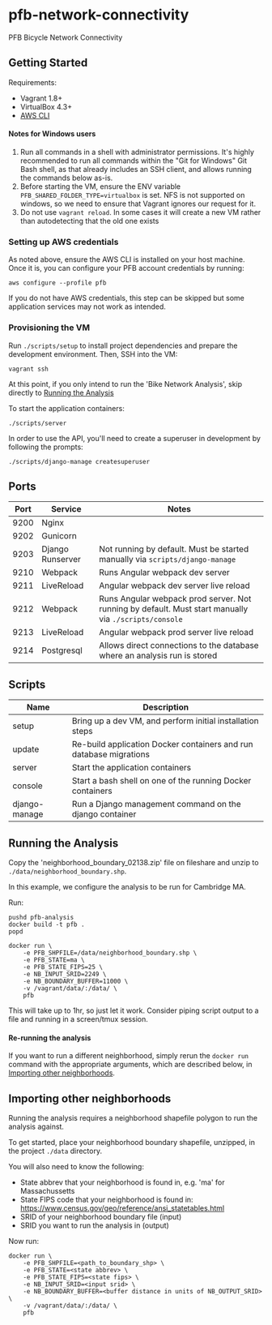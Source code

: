 # pfb-network-connectivity

PFB Bicycle Network Connectivity

## Getting Started

Requirements:
- Vagrant 1.8+
- VirtualBox 4.3+
- [AWS CLI](https://aws.amazon.com/cli/)

#### Notes for Windows users

1. Run all commands in a shell with administrator permissions. It's highly recommended to run all commands within the "Git for Windows" Git Bash shell, as that already includes an SSH client, and allows running the commands below as-is.
2. Before starting the VM, ensure the ENV variable `PFB_SHARED_FOLDER_TYPE=virtualbox` is set. NFS is not supported on windows, so we need to ensure that Vagrant ignores our request for it.
3. Do not use `vagrant reload`. In some cases it will create a new VM rather than autodetecting that the old one exists

### Setting up AWS credentials

As noted above, ensure the AWS CLI is installed on your host machine. Once it is, you can configure your PFB account credentials by running:
```
aws configure --profile pfb
```

If you do not have AWS credentials, this step can be skipped but some application services may not
work as intended.

### Provisioning the VM

Run `./scripts/setup` to install project dependencies and prepare the development environment. Then, SSH into the VM:
```
vagrant ssh
```

At this point, if you only intend to run the 'Bike Network Analysis', skip directly to [Running the Analysis](#running-the-analysis)

To start the application containers:
```
./scripts/server
```

In order to use the API, you'll need to create a superuser in development by following the prompts:
```
./scripts/django-manage createsuperuser
```


## Ports

| Port | Service | Notes |
| ---- | ------- | ----- |
| 9200 | Nginx ||
| 9202 | Gunicorn ||
| 9203 | Django Runserver | Not running by default. Must be started manually via `scripts/django-manage` |
| 9210 | Webpack | Runs Angular webpack dev server |
| 9211 | LiveReload | Angular webpack dev server live reload |
| 9212 | Webpack | Runs Angular webpack prod server. Not running by default. Must start manually via `./scripts/console` |
| 9213 | LiveReload | Angular webpack prod server live reload |
| 9214 | Postgresql | Allows direct connections to the database where an analysis run is stored |


## Scripts

| Name | Description |
| ---- | ----------- |
| setup | Bring up a dev VM, and perform initial installation steps |
| update | Re-build application Docker containers and run database migrations |
| server | Start the application containers |
| console | Start a bash shell on one of the running Docker containers |
| django-manage | Run a Django management command on the django container |


## Running the Analysis

Copy the 'neighborhood_boundary_02138.zip' file on fileshare and unzip to `./data/neighborhood_boundary.shp`.

In this example, we configure the analysis to be run for Cambridge MA.

Run:
```
pushd pfb-analysis
docker build -t pfb .
popd

docker run \
    -e PFB_SHPFILE=/data/neighborhood_boundary.shp \
    -e PFB_STATE=ma \
    -e PFB_STATE_FIPS=25 \
    -e NB_INPUT_SRID=2249 \
    -e NB_BOUNDARY_BUFFER=11000 \
    -v /vagrant/data/:/data/ \
    pfb
```

This will take up to 1hr, so just let it work. Consider piping script output to a file and running in
a screen/tmux session.

#### Re-running the analysis

If you want to run a different neighborhood, simply rerun the `docker run` command with the
appropriate arguments, which are described below, in [Importing other neighborhoods](#importing-other-neighborhoods).


## Importing other neighborhoods

Running the analysis requires a neighborhood shapefile polygon to run the analysis against.

To get started, place your neighborhood boundary shapefile, unzipped, in the project `./data` directory.

You will also need to know the following:
- State abbrev that your neighborhood is found in, e.g. 'ma' for Massachussetts
- State FIPS code that your neighborhood is found in: https://www.census.gov/geo/reference/ansi_statetables.html
- SRID of your neighborhood boundary file (input)
- SRID you want to run the analysis in (output)

Now run:
```
docker run \
    -e PFB_SHPFILE=<path_to_boundary_shp> \
    -e PFB_STATE=<state abbrev> \
    -e PFB_STATE_FIPS=<state fips> \
    -e NB_INPUT_SRID=<input srid> \
    -e NB_BOUNDARY_BUFFER=<buffer distance in units of NB_OUTPUT_SRID> \
    -v /vagrant/data/:/data/ \
    pfb
```
